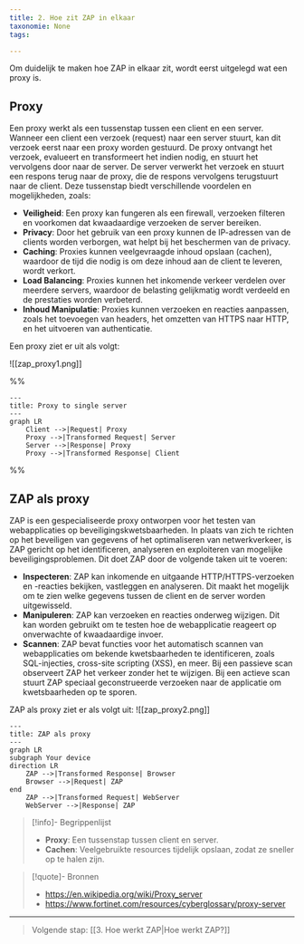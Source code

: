 ```yaml
---
title: 2. Hoe zit ZAP in elkaar
taxonomie: None
tags:

---
```


Om duidelijk te maken hoe ZAP in elkaar zit, wordt eerst uitgelegd wat een proxy is.
## Proxy
Een proxy werkt als een tussenstap tussen een client en een server. Wanneer een client een verzoek (request) naar een server stuurt, kan dit verzoek eerst naar een proxy worden gestuurd. De proxy ontvangt het verzoek, evalueert en transformeert het indien nodig, en stuurt het vervolgens door naar de server. De server verwerkt het verzoek en stuurt een respons terug naar de proxy, die de respons vervolgens terugstuurt naar de client. Deze tussenstap biedt verschillende voordelen en mogelijkheden, zoals:

- **Veiligheid**: Een proxy kan fungeren als een firewall, verzoeken filteren en voorkomen dat kwaadaardige verzoeken de server bereiken.
- **Privacy**: Door het gebruik van een proxy kunnen de IP-adressen van de clients worden verborgen, wat helpt bij het beschermen van de privacy.
- **Caching**: Proxies kunnen veelgevraagde inhoud opslaan (cachen), waardoor de tijd die nodig is om deze inhoud aan de client te leveren, wordt verkort.
- **Load Balancing**: Proxies kunnen het inkomende verkeer verdelen over meerdere servers, waardoor de belasting gelijkmatig wordt verdeeld en de prestaties worden verbeterd.
- **Inhoud Manipulatie**: Proxies kunnen verzoeken en reacties aanpassen, zoals het toevoegen van headers, het omzetten van HTTPS naar HTTP, en het uitvoeren van authenticatie.

Een proxy ziet er uit als volgt:

![[zap_proxy1.png]]

%%
``` mermaid
---
title: Proxy to single server
---
graph LR
    Client -->|Request| Proxy
    Proxy -->|Transformed Request| Server
    Server -->|Response| Proxy
    Proxy -->|Transformed Response| Client
```
%%

## ZAP als proxy
ZAP is een gespecialiseerde proxy ontworpen voor het testen van webapplicaties op beveiligingskwetsbaarheden. In plaats van zich te richten op het beveiligen van gegevens of het optimaliseren van netwerkverkeer, is ZAP gericht op het identificeren, analyseren en exploiteren van mogelijke beveiligingsproblemen. Dit doet ZAP door de volgende taken uit te voeren:

- **Inspecteren**: ZAP kan inkomende en uitgaande HTTP/HTTPS-verzoeken en -reacties bekijken, vastleggen en analyseren. Dit maakt het mogelijk om te zien welke gegevens tussen de client en de server worden uitgewisseld.
- **Manipuleren**: ZAP kan verzoeken en reacties onderweg wijzigen. Dit kan worden gebruikt om te testen hoe de webapplicatie reageert op onverwachte of kwaadaardige invoer.
- **Scannen**: ZAP bevat functies voor het automatisch scannen van webapplicaties om bekende kwetsbaarheden te identificeren, zoals SQL-injecties, cross-site scripting (XSS), en meer. Bij een passieve scan observeert ZAP het verkeer zonder het te wijzigen. Bij een actieve scan stuurt ZAP speciaal geconstrueerde verzoeken naar de applicatie om kwetsbaarheden op te sporen.

ZAP als proxy ziet er als volgt uit:
![[zap_proxy2.png]]
``` mermaid
---
title: ZAP als proxy
---
graph LR
subgraph Your device 
direction LR
    ZAP -->|Transformed Response| Browser
    Browser -->|Request| ZAP
end
    ZAP -->|Transformed Request| WebServer
    WebServer -->|Response| ZAP
```

> [!info]- Begrippenlijst
>- **Proxy**: Een tussenstap tussen client en server.
>- **Cachen**: Veelgebruikte resources tijdelijk opslaan, zodat ze sneller op te halen zijn.

> [!quote]- Bronnen
 >- https://en.wikipedia.org/wiki/Proxy_server
 >- https://www.fortinet.com/resources/cyberglossary/proxy-server
 
---
> Volgende stap: [[3. Hoe werkt ZAP|Hoe werkt ZAP?]]